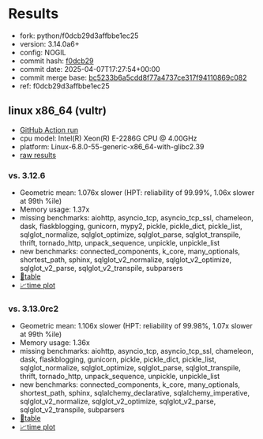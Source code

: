# Results

- fork: python/f0dcb29d3affbbe1ec25
- version: 3.14.0a6+
- config: NOGIL
- commit hash: [f0dcb29](https://github.com/python/cpython/commit/f0dcb29)
- commit date: 2025-04-07T17:27:54+00:00
- commit merge base: [bc5233b6a5cdd8f77a4737ce317f94110869c082](https://github.com/python/cpython/commit/bc5233b6a5cdd8f77a4737ce317f94110869c082)
- ref: f0dcb29d3affbbe1ec25

## linux x86_64 (vultr)

- [GitHub Action run](https://github.com/facebookexperimental/free-threading-benchmarking/actions/runs/14317317160)
- cpu model: Intel(R) Xeon(R) E-2286G CPU @ 4.00GHz
- platform: Linux-6.8.0-55-generic-x86_64-with-glibc2.39
- [raw results](bm-20250407-vultr-x86_64-python-f0dcb29d3affbbe1ec25-3.14.0a6%2B-f0dcb29.json)

### vs. 3.12.6

- Geometric mean: 1.076x slower (HPT: reliability of 99.99%, 1.06x slower at 99th %ile)
- Memory usage: 1.37x
- missing benchmarks: aiohttp, asyncio_tcp, asyncio_tcp_ssl, chameleon, dask, flaskblogging, gunicorn, mypy2, pickle, pickle_dict, pickle_list, sqlglot_normalize, sqlglot_optimize, sqlglot_parse, sqlglot_transpile, thrift, tornado_http, unpack_sequence, unpickle, unpickle_list
- new benchmarks: connected_components, k_core, many_optionals, shortest_path, sphinx, sqlglot_v2_normalize, sqlglot_v2_optimize, sqlglot_v2_parse, sqlglot_v2_transpile, subparsers
- [📄table](bm-20250407-vultr-x86_64-python-f0dcb29d3affbbe1ec25-3.14.0a6%2B-f0dcb29-vs-3.12.6.md)
- [📈time plot](bm-20250407-vultr-x86_64-python-f0dcb29d3affbbe1ec25-3.14.0a6%2B-f0dcb29-vs-3.12.6.svg)

### vs. 3.13.0rc2

- Geometric mean: 1.106x slower (HPT: reliability of 99.98%, 1.07x slower at 99th %ile)
- Memory usage: 1.36x
- missing benchmarks: aiohttp, asyncio_tcp, asyncio_tcp_ssl, chameleon, dask, flaskblogging, gunicorn, pickle, pickle_dict, pickle_list, sqlglot_normalize, sqlglot_optimize, sqlglot_parse, sqlglot_transpile, thrift, tornado_http, unpack_sequence, unpickle, unpickle_list
- new benchmarks: connected_components, k_core, many_optionals, shortest_path, sphinx, sqlalchemy_declarative, sqlalchemy_imperative, sqlglot_v2_normalize, sqlglot_v2_optimize, sqlglot_v2_parse, sqlglot_v2_transpile, subparsers
- [📄table](bm-20250407-vultr-x86_64-python-f0dcb29d3affbbe1ec25-3.14.0a6%2B-f0dcb29-vs-3.13.0rc2.md)
- [📈time plot](bm-20250407-vultr-x86_64-python-f0dcb29d3affbbe1ec25-3.14.0a6%2B-f0dcb29-vs-3.13.0rc2.svg)

